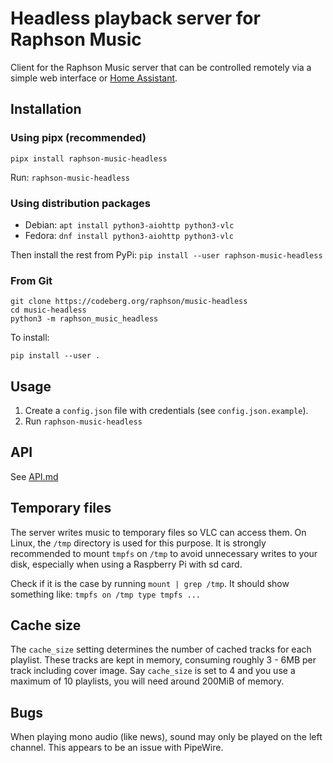 # Headless playback server for Raphson Music

Client for the Raphson Music server that can be controlled remotely via a simple web interface or [Home Assistant](https://github.com/Sjorsa/ha-rmp/).

## Installation

### Using pipx (recommended)

```
pipx install raphson-music-headless
```

Run: `raphson-music-headless`

### Using distribution packages
 * Debian: `apt install python3-aiohttp python3-vlc`
 * Fedora: `dnf install python3-aiohttp python3-vlc`

Then install the rest from PyPi: `pip install --user raphson-music-headless`

### From Git
```
git clone https://codeberg.org/raphson/music-headless
cd music-headless
python3 -m raphson_music_headless
```

To install:
```
pip install --user .
```

## Usage

1. Create a `config.json` file with credentials (see `config.json.example`).
2. Run `raphson-music-headless`

## API

See [API.md](./docs/API.md)

## Temporary files

The server writes music to temporary files so VLC can access them. On Linux, the `/tmp` directory is used for this purpose. It is strongly recommended to mount `tmpfs` on `/tmp` to avoid unnecessary writes to your disk, especially when using a Raspberry Pi with sd card.

Check if it is the case by running `mount | grep /tmp`. It should show something like: `tmpfs on /tmp type tmpfs ...`

## Cache size

The `cache_size` setting determines the number of cached tracks for each playlist. These tracks are kept in memory, consuming roughly 3 - 6MB per track including cover image. Say `cache_size` is set to 4 and you use a maximum of 10 playlists, you will need around 200MiB of memory.

## Bugs

When playing mono audio (like news), sound may only be played on the left channel. This appears to be an issue with PipeWire.
